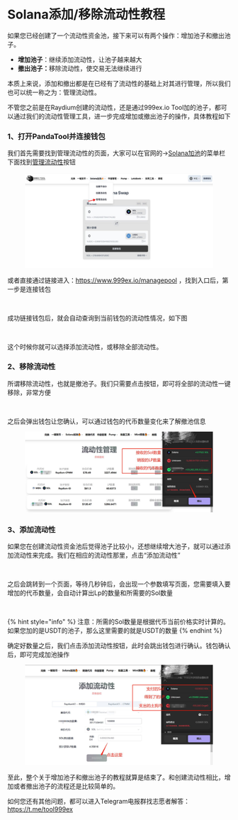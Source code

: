 # Solana添加/移除流动性教程

如果您已经创建了一个流动性资金池，接下来可以有两个操作：增加池子和撤出池子。

* **增加池子**：继续添加流动性，让池子越来越大
* **撤出池子：**&#x79FB;除流动性，使交易无法继续进行

本质上来说，添加和撤出都是在已经有了流动性的基础上对其进行管理，所以我们也可以统一称之为：管理流动性。

不管您之前是在Raydium创建的流动性，还是通过999ex.io Tool加的池子，都可以通过我们的流动性管理工具，进一步完成增加或撤出池子的操作，具体教程如下

### 1、打开PandaTool并连接钱包

我们首先需要找到管理流动性的页面，大家可以在官网的→[Solana加池](https://www.999ex.io/createpool)的菜单栏下面找到[管理流动性](https://www.999ex.io/managepool)按钮

<figure><img src="/.gitbook/assets/tjldx-1.jpg" alt=""><figcaption></figcaption></figure>

或者直接通过链接进入：<https://www.999ex.io/managepool> ，找到入口后，第一步是连接钱包

<figure><img src="https://1885923539-files.gitbook.io/~/files/v0/b/gitbook-x-prod.appspot.com/o/spaces%2FnmLBiMxr5iATgeZGW8in%2Fuploads%2FBQRkMZFhrqLlp5n1wPZD%2F2-%E8%BF%9E%E6%8E%A5%E9%92%B1%E5%8C%85.png?alt=media&#x26;token=d0f2da26-030e-4e2b-993d-c544e665d480" alt=""><figcaption></figcaption></figure>

成功链接钱包后，就会自动查询到当前钱包的流动性情况，如下图

<figure><img src="https://1885923539-files.gitbook.io/~/files/v0/b/gitbook-x-prod.appspot.com/o/spaces%2FnmLBiMxr5iATgeZGW8in%2Fuploads%2FeAckXpn5CWWcIFav6nfF%2F%E6%B5%81%E5%8A%A8%E6%80%A7%E9%A1%B5%E9%9D%A2.png?alt=media&#x26;token=e79f7ae3-4536-46d4-8724-4a3e9f09a3f4" alt=""><figcaption></figcaption></figure>

这个时候你就可以选择添加流动性，或移除全部流动性。

### 2、移除流动性

所谓移除流动性，也就是撤池子。我们只需要点击按钮，即可将全部的流动性一键移除，非常方便

<figure><img src="https://1885923539-files.gitbook.io/~/files/v0/b/gitbook-x-prod.appspot.com/o/spaces%2FnmLBiMxr5iATgeZGW8in%2Fuploads%2FSGF2ud9RndAMk0BlImW5%2F%E7%A7%BB%E9%99%A4%E6%B5%81%E5%8A%A8%E6%80%A7.png?alt=media&#x26;token=1e359cf3-eb6e-4f3c-a41b-bc603f0cee41" alt=""><figcaption></figcaption></figure>

之后会弹出钱包让您确认，可以通过钱包的代币数量变化来了解撤池信息

<figure><img src="/.gitbook/assets/tjldx-2.jpg" alt=""><figcaption></figcaption></figure>

### 3、添加流动性

如果您在创建流动性资金池后觉得池子比较小，还想继续增大池子，就可以通过添加流动性来完成。我们在相应的流动性那里，点击“添加流动性”

<figure><img src="https://1885923539-files.gitbook.io/~/files/v0/b/gitbook-x-prod.appspot.com/o/spaces%2FnmLBiMxr5iATgeZGW8in%2Fuploads%2FzI1dAIDQLaAWBQADtN0q%2F%E6%B7%BB%E5%8A%A0%E6%B5%81%E5%8A%A8%E6%80%A7.png?alt=media&#x26;token=57f24cba-1c20-445d-a48a-b09be5b7921d" alt=""><figcaption></figcaption></figure>

之后会跳转到一个页面，等待几秒钟后，会出现一个参数填写页面，您需要填入要增加的代币数量，会自动计算出Lp的数量和所需要的Sol数量

<figure><img src="https://1885923539-files.gitbook.io/~/files/v0/b/gitbook-x-prod.appspot.com/o/spaces%2FnmLBiMxr5iATgeZGW8in%2Fuploads%2FW96GGTqn9a5CaSt6WlmH%2F9%E6%B7%BB%E5%8A%A0%E6%B5%81%E5%8A%A8%E6%80%A7.png?alt=media&#x26;token=723b2cd3-e68b-47b7-a41a-8dbca62be1f8" alt=""><figcaption></figcaption></figure>

{% hint style="info" %}
注意：所需的Sol数量是根据代币当前价格实时计算的。如果您加的是USDT的池子，那么这里需要的就是USDT的数量
{% endhint %}

确定好数量之后，我们点击添加流动性按钮，此时会跳出钱包进行确认。钱包确认后，即可完成加池操作

<figure><img src="/.gitbook/assets/tjldx-3.jpg" alt=""><figcaption></figcaption></figure>

至此，整个关于增加池子和撤出池子的教程就算是结束了。和创建流动性相比，增加或者撤出池子的流程还是比较简单的。

如何您还有其他问题，都可以进入Telegram电报群找志愿者解答： <https://t.me/tool999ex>
